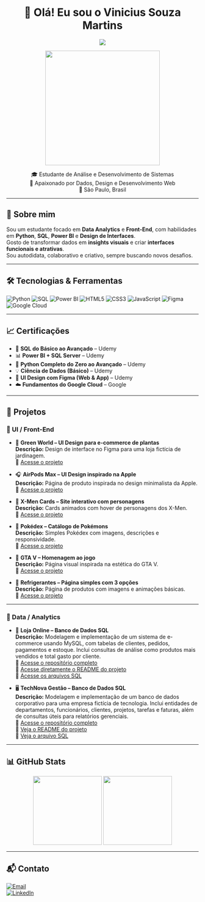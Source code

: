 <h1 align="center">👋 Olá! Eu sou o Vinicius Souza Martins</h1>

<p align="center">
  <img src="https://readme-typing-svg.demolab.com/?lines=Estudante+de+Sistemas;Amante+de+Dados,+Design+e+Dev+Web;&center=true&width=400&height=45">
</p>

<p align="center">
  <img src="https://media.giphy.com/media/qgQUggAC3Pfv687qPC/giphy.gif" width="300">
</p>

<p align="center">
  🎓 Estudante de Análise e Desenvolvimento de Sistemas <br>
  🧠 Apaixonado por Dados, Design e Desenvolvimento Web <br>
  📍 São Paulo, Brasil
</p>

---

## 🚀 Sobre mim

Sou um estudante focado em **Data Analytics** e **Front-End**, com habilidades em **Python**, **SQL**, **Power BI** e **Design de Interfaces**.  
Gosto de transformar dados em **insights visuais** e criar **interfaces funcionais e atrativas**.  
Sou autodidata, colaborativo e criativo, sempre buscando novos desafios.

---

## 🛠️ Tecnologias & Ferramentas

![Python](https://img.shields.io/badge/-Python-3776AB?style=flat&logo=python&logoColor=white)
![SQL](https://img.shields.io/badge/-SQL-4479A1?style=flat&logo=mysql&logoColor=white)
![Power BI](https://img.shields.io/badge/-PowerBI-F2C811?style=flat&logo=powerbi&logoColor=black)
![HTML5](https://img.shields.io/badge/-HTML5-E34F26?style=flat&logo=html5&logoColor=white)
![CSS3](https://img.shields.io/badge/-CSS3-1572B6?style=flat&logo=css3&logoColor=white)
![JavaScript](https://img.shields.io/badge/-JavaScript-F7DF1E?style=flat&logo=javascript&logoColor=black)
![Figma](https://img.shields.io/badge/-Figma-F24E1E?style=flat&logo=figma&logoColor=white)
![Google Cloud](https://img.shields.io/badge/-Google%20Cloud-4285F4?style=flat&logo=google-cloud&logoColor=white)

---

## 📈 Certificações

- 📘 **SQL do Básico ao Avançado** – Udemy    
- 📊 **Power BI + SQL Server** – Udemy  
- 🐍 **Python Completo do Zero ao Avançado** – Udemy  
- 💡 **Ciência de Dados (Básico)** – Udemy  
- 🎨 **UI Design com Figma (Web & App)** – Udemy  
- ☁️ **Fundamentos do Google Cloud** – Google

---

## 💼 Projetos

### 🔹 UI / Front-End

- 🌿 **Green World – UI Design para e-commerce de plantas**  
  **Descrição:** Design de interface no Figma para uma loja fictícia de jardinagem.  
  🔗 [Acesse o projeto](https://www.figma.com/proto/SjvPDMhhJT2OWZ2gsb1Rj2/Green-World?node-id=1-12&t=OJid05AfQrycwlrs-1)

- 🎧 **AirPods Max – UI Design inspirado na Apple**  
  **Descrição:** Página de produto inspirada no design minimalista da Apple.  
  🔗 [Acesse o projeto](https://www.figma.com/proto/i3jh9UFBdIBwNWLeHWtyh3/Sem-t%C3%ADtulo?node-id=0-1&t=mwiddwPXbBzPRa9H-1)

- 🧬 **X-Men Cards – Site interativo com personagens**  
  **Descrição:** Cards animados com hover de personagens dos X-Men.  
  🔗 [Acesse o projeto](https://desouzavini.github.io/x-man-cards/)

- 🔴 **Pokédex – Catálogo de Pokémons**  
  **Descrição:** Simples Pokédex com imagens, descrições e responsividade.  
  🔗 [Acesse o projeto](https://desouzavini.github.io/listagem-pokemon/)

- 🚓 **GTA V – Homenagem ao jogo**  
  **Descrição:** Página visual inspirada na estética do GTA V.  
  🔗 [Acesse o projeto](https://desouzavini.github.io/GTA-V/)

- 🍓 **Refrigerantes – Página simples com 3 opções**  
  **Descrição:** Página de produtos com imagens e animações básicas.  
  🔗 [Acesse o projeto](https://desouzavini.github.io/Refri/)

---

### 🔹 Data / Analytics

- 🛒 **Loja Online – Banco de Dados SQL**  
  **Descrição:** Modelagem e implementação de um sistema de e-commerce usando MySQL, com tabelas de clientes, pedidos, pagamentos e estoque. Inclui consultas de análise como produtos mais vendidos e total gasto por cliente.  
  🔗 [Acesse o repositório completo](https://github.com/desouzavini/LojaOnline-SQL)  
  🔗 [Acesse diretamente o README do projeto](https://github.com/desouzavini/LojaOnline-SQL/blob/main/README.md)  
  🔗 [Acesse os arquivos SQL](https://github.com/desouzavini/LojaOnline-SQL/tree/main)  

- 🖥️ **TechNova Gestão – Banco de Dados SQL**  
  **Descrição:** Modelagem e implementação de um banco de dados corporativo para uma empresa fictícia de tecnologia. Inclui entidades de departamentos, funcionários, clientes, projetos, tarefas e faturas, além de consultas úteis para relatórios gerenciais.  
  🔗 [Acesse o repositório completo](https://github.com/seu-usuario/tech-nova-gestao)  
  🔗 [Veja o README do projeto](https://github.com/seu-usuario/tech-nova-gestao/blob/main/README.md)  
  🔗 [Veja o arquivo SQL](https://github.com/seu-usuario/tech-nova-gestao/blob/main/TechNova.sql)  

---

## 📊 GitHub Stats

<p align="center">
  <img height="180em" src="https://github-readme-stats.vercel.app/api/top-langs/?username=desouzavini&layout=compact&theme=radical"/>
  <img height="180em" src="https://github-readme-stats.vercel.app/api?username=desouzavini&show_icons=true&theme=radical" />
</p>

---

## 📬 Contato

[![Email](https://img.shields.io/badge/-Email-D14836?style=flat&logo=gmail&logoColor=white)](mailto:vmartins.s.m@hotmail.com)  
[![LinkedIn](https://img.shields.io/badge/-LinkedIn-0077B5?style=flat&logo=linkedin&logoColor=white)](https://www.linkedin.com/in/vinicius-souza-martins-972567191)

